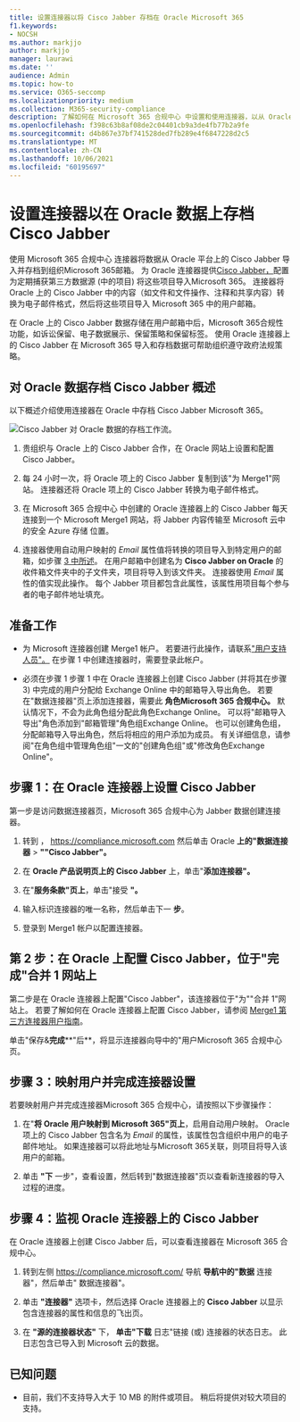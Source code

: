 ```yaml
---
title: 设置连接器以将 Cisco Jabber 存档在 Oracle Microsoft 365
f1.keywords:
- NOCSH
ms.author: markjjo
author: markjjo
manager: laurawi
ms.date: ''
audience: Admin
ms.topic: how-to
ms.service: O365-seccomp
ms.localizationpriority: medium
ms.collection: M365-security-compliance
description: 了解如何在 Microsoft 365 合规中心 中设置和使用连接器，以从 Oracle 上的 Cisco Jabber 导入和存档Microsoft 365。
ms.openlocfilehash: f398c63b8af08de2c04401cb9a3de4fb77b2a9fe
ms.sourcegitcommit: d4b867e37bf741528ded7fb289e4f6847228d2c5
ms.translationtype: MT
ms.contentlocale: zh-CN
ms.lasthandoff: 10/06/2021
ms.locfileid: "60195697"
---
```

# <a name="set-up-a-connector-to-archive-cisco-jabber-on-oracle-data"></a>设置连接器以在 Oracle 数据上存档 Cisco Jabber

使用 Microsoft 365 合规中心 连接器将数据从 Oracle 平台上的 Cisco Jabber 导入并存档到组织Microsoft 365邮箱。 为 Oracle 连接器提供[Cisco Jabber，](https://www.veritas.com/insights/merge1/jabber)配置为定期捕获第三方数据源 (中的项目) 将这些项目导入Microsoft 365。 连接器将 Oracle 上的 Cisco Jabber 中的内容（如文件和文件操作、注释和共享内容）转换为电子邮件格式，然后将这些项目导入 Microsoft 365 中的用户邮箱。

在 Oracle 上的 Cisco Jabber 数据存储在用户邮箱中后，Microsoft 365合规性功能，如诉讼保留、电子数据展示、保留策略和保留标签。 使用 Oracle 连接器上的 Cisco Jabber 在 Microsoft 365 导入和存档数据可帮助组织遵守政府法规策略。

## <a name="overview-of-archiving-cisco-jabber-on-oracle-data"></a>对 Oracle 数据存档 Cisco Jabber 概述

以下概述介绍使用连接器在 Oracle 中存档 Cisco Jabber Microsoft 365。

![Cisco Jabber 对 Oracle 数据的存档工作流。](../media/CiscoJabberOnOracleConnectorWorkflow.png)

1. 贵组织与 Oracle 上的 Cisco Jabber 合作，在 Oracle 网站上设置和配置 Cisco Jabber。

2. 每 24 小时一次，将 Oracle 项上的 Cisco Jabber 复制到该"为 Merge1"网站。 连接器还将 Oracle 项上的 Cisco Jabber 转换为电子邮件格式。

3. 在 Microsoft 365 合规中心 中创建的 Oracle 连接器上的 Cisco Jabber 每天连接到一个 Microsoft Merge1 网站，将 Jabber 内容传输至 Microsoft 云中的安全 Azure 存储 位置。

4. 连接器使用自动用户映射的 *Email* 属性值将转换的项目导入到特定用户的邮箱，如步骤 [3 中所述](#step-3-map-users-and-complete-the-connector-setup)。 在用户邮箱中创建名为 **Cisco Jabber on Oracle** 的收件箱文件夹中的子文件夹，项目将导入到该文件夹。 连接器使用 *Email* 属性的值实现此操作。 每个 Jabber 项目都包含此属性，该属性用项目每个参与者的电子邮件地址填充。

## <a name="before-you-begin"></a>准备工作

- 为 Microsoft 连接器创建 Merge1 帐户。 若要进行此操作，请联系["用户支持人员"。](https://www.veritas.com/content/support/en_US) 在步骤 1 中创建连接器时，需要登录此帐户。

- 必须在步骤 1 步骤 1 中在 Oracle 连接器上创建 Cisco Jabber (并将其在步骤 3) 中完成的用户分配给 Exchange Online 中的邮箱导入导出角色。 若要在"数据连接器"页上添加连接器，需要此 **角色Microsoft 365 合规中心。** 默认情况下，不会为此角色组分配此角色Exchange Online。 可以将"邮箱导入导出"角色添加到"邮箱管理"角色组Exchange Online。 也可以创建角色组，分配邮箱导入导出角色，然后将相应的用户添加为成员。 有关详细信息，请参阅"在角色[](/Exchange/permissions-exo/role-groups#create-role-groups)组中管理角色组[](/Exchange/permissions-exo/role-groups#modify-role-groups)"一文的"创建角色组"或"修改角色Exchange Online"。

## <a name="step-1-set-up-the-cisco-jabber-on-oracle-connector"></a>步骤 1：在 Oracle 连接器上设置 Cisco Jabber

第一步是访问数据连接器页，Microsoft 365 合规中心为 Jabber 数据创建连接器。 

1. 转到 ， <https://compliance.microsoft.com> 然后单击 Oracle **上的"数据连接器**  >  **""Cisco Jabber"。**

2. 在 **Oracle 产品说明页上的 Cisco Jabber** 上，单击"**添加连接器"。**

3. 在"**服务条款"页上**，单击"接受 **"。**

4. 输入标识连接器的唯一名称，然后单击下一 **步**。

5. 登录到 Merge1 帐户以配置连接器。

## <a name="step-2-configure-the-cisco-jabber-on-oracle-on-the-veritas-merge1-site"></a>第 2 步：在 Oracle 上配置 Cisco Jabber，位于"完成"合并 1 网站上

第二步是在 Oracle 连接器上配置"Cisco Jabber"，该连接器位于"为""合并 1"网站上。 若要了解如何在 Oracle 连接器上配置 Cisco Jabber，请参阅 [Merge1 第三方连接器用户指南](https://docs.ms.merge1.globanetportal.com/Merge1%20Third-Party%20Connectors%20Cisco%20Jabber%20on%20Oracle%20User%20Guide.pdf)。

单击"保存&**完成****"后**，将显示连接器向导中的"用户Microsoft 365 合规中心页。

## <a name="step-3-map-users-and-complete-the-connector-setup"></a>步骤 3：映射用户并完成连接器设置

若要映射用户并完成连接器Microsoft 365 合规中心，请按照以下步骤操作：

1. 在"**将 Oracle 用户映射到 Microsoft 365"页上**，启用自动用户映射。 Oracle 项上的 Cisco Jabber 包含名为 *Email* 的属性，该属性包含组织中用户的电子邮件地址。 如果连接器可以将此地址与Microsoft 365关联，则项目将导入该用户的邮箱。

2. 单击 **"下** 一步"，查看设置，然后转到"数据连接器"页以查看新连接器的导入过程的进度。

## <a name="step-4-monitor-the-cisco-jabber-on-oracle-connector"></a>步骤 4：监视 Oracle 连接器上的 Cisco Jabber

在 Oracle 连接器上创建 Cisco Jabber 后，可以查看连接器在 Microsoft 365 合规中心。

1. 转到左侧 <https://compliance.microsoft.com/> 导航 **导航中的"数据** 连接器"，然后单击" 数据连接器"。

2. 单击 **"连接器"** 选项卡，然后选择 Oracle 连接器上的 **Cisco Jabber** 以显示包含连接器的属性和信息的飞出页。

3. 在 **"源的连接器状态"** 下， **单击"下载** 日志"链接 (或) 连接器的状态日志。 此日志包含已导入到 Microsoft 云的数据。

## <a name="known-issues"></a>已知问题

- 目前，我们不支持导入大于 10 MB 的附件或项目。 稍后将提供对较大项目的支持。
